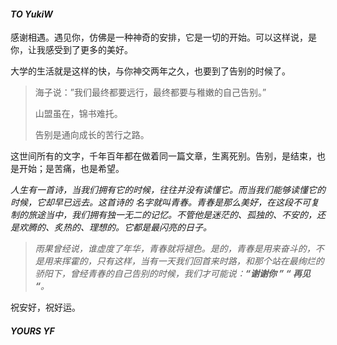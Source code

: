 #### ***TO YukiW***

感谢相遇。遇见你，仿佛是一种神奇的安排，它是一切的开始。可以这样说，是你，让我感受到了更多的美好。

大学的生活就是这样的快，与你神交两年之久，也要到了告别的时候了。

>海子说：”我们最终都要远行，最终都要与稚嫩的自己告别。”
>
>山盟虽在，锦书难托。
>
>告别是通向成长的苦行之路。

这世间所有的文字，千年百年都在做着同一篇文章，生离死别。告别，是结束，也是开始；是苦痛，也是希望。

*人生有一首诗，当我们拥有它的时候，往往并没有读懂它。而当我们能够读懂它的时候，它却早已远去。这首诗的 名字就叫青春。青春是那么美好，在这段不可复制的旅途当中，我们拥有独一无二的记忆。不管他是迷茫的、孤独的、不安的，还是欢腾的、炙热的、理想的。它都是最闪亮的日子。*

>*雨果曾经说，谁虚度了年华，青春就将褪色。是的，青春是用来奋斗的，不是用来挥霍的，只有这样，当有一天我们回首来时路，和那个站在最绚烂的骄阳下，曾经青春的自己告别的时候，我们才可能说：**“谢谢你 ” “ 再见 “**。*

祝安好，祝好运。

#### ***YOURS YF***